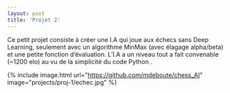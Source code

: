 ```yaml
---
layout: post
title: 'Projet 2'
---
```


Ce petit projet consiste à créer une I.A qui joue aux échecs sans Deep Learning, seulement avec un algorithme MinMax (avec élagage alpha/beta) et une petite fonction d’évaluation. L’I.A a un niveau tout a fait convenable (~1200 elo) au vu de la simplicité du code Python .

{% include image.html url="https://github.com/mdeboute/chess_AI" image="projects/proj-1/echec.jpg" %}